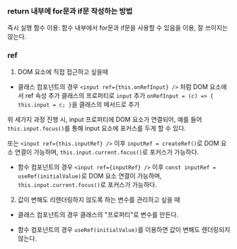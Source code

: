 ### return 내부에 for문과 if문 작성하는 방법

즉시 실행 함수 이용: 함수 내부에서 for문과 if문을 사용할 수 있음을 이용, 잘 쓰이지는 않는다.

### ref

1. DOM 요소에 직접 접근하고 싶을때
  
  * 클래스 컴포넌트의 경우
  `<input ref={this.onRefInput} />` 처럼 DOM 요소에서 ref 속성 추가
  클래스의 프로퍼티로 `input` 추가
  `onRefInput = (c) => { this.input = c; }`을 클래스의 메서드로 추가

  위 세가지 과정 진행 시, input 프로퍼티에 DOM 요소가 연결되어, 예를 들어 `this.input.focus()`를 통해 input 요소에 포커스를 두게 할 수 있다.

  또는
  `<input ref={this.inputRef} />` 이후 `inputRef = createRef()`로 DOM 요소 연결이 가능하며, `this.input.current.focus()`로 포커스가 가능하다.

  * 함수 컴포넌트의 경우
  `<input ref={inputRef} />` 이후 `const inputRef = useRef(initialValue)`로 DOM 요소 연결이 가능하며, `this.input.current.focus()`로 포커스가 가능하다.

2. 값이 변해도 리렌더링하지 않도록 하는 변수를 관리하고 싶을 때

  * 클래스 컴포넌트의 경우
  클래스의 "프로퍼티"로 변수를 만든다.

  * 함수 컴포넌트의 경우
  `useRef(initialValue)`를 이용하면 값이 변해도 렌더링되지 않는다.